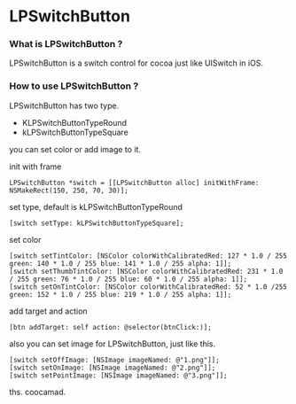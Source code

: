 LPSwitchButton
==============

### What is LPSwitchButton ?
LPSwitchButton is a switch control for cocoa just like UISwitch in iOS.

### How to use LPSwitchButton ?
LPSwitchButton has two type. 
- KLPSwitchButtonTypeRound 
- kLPSwitchButtonTypeSquare

you can set color or add image to it.

init with frame
```
LPSwitchButton *switch = [[LPSwitchButton alloc] initWithFrame: NSMakeRect(150, 250, 70, 30)];
```
set type, default is kLPSwitchButtonTypeRound
```
[switch setType: kLPSwitchButtonTypeSquare];
```
set color
```
[switch setTintColor: [NSColor colorWithCalibratedRed: 127 * 1.0 / 255  green: 140 * 1.0 / 255 blue: 141 * 1.0 / 255 alpha: 1]];
[switch setThumbTintColor: [NSColor colorWithCalibratedRed: 231 * 1.0 / 255 green: 76 * 1.0 / 255 blue: 60 * 1.0 / 255 alpha: 1]];
[switch setOnTintColor: [NSColor colorWithCalibratedRed: 52 * 1.0 /255 green: 152 * 1.0 / 255 blue: 219 * 1.0 / 255 alpha: 1]];
```
add target and action
```
[btn addTarget: self action: @selector(btnClick:)];
```
also you can set image for LPSwitchButton, just like this.
```
[switch setOffImage: [NSImage imageNamed: @"1.png"]];
[switch setOnImage: [NSImage imageNamed: @"2.png"]];
[switch setPointImage: [NSImage imageNamed: @"3.png"]];
````
ths.
coocamad.



